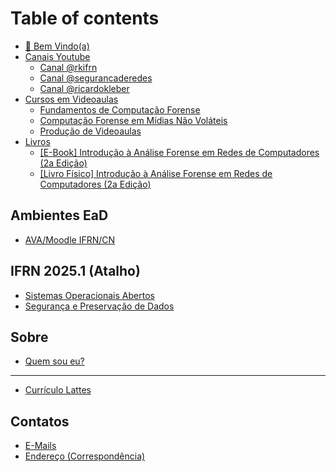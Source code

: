 # Table of contents

* [👋 Bem Vindo(a)](README.md)
* [Canais Youtube](canais-youtube/README.md)
  * [Canal @rkifrn](https://www.youtube.com/@rkifrn)
  * [Canal @segurancaderedes](https://www.youtube.com/@segurancaderedes)
  * [Canal @ricardokleber](https://www.youtube.com/@ricardokleber)
* [Cursos em Videoaulas](cursos-em-videoaulas/README.md)
  * [Fundamentos de Computação Forense](https://www.udemy.com/course/fundamentos-de-computacao-forense/)
  * [Computação Forense em Mídias Não Voláteis](https://www.udemy.com/course/computacao-forense-em-midias/)
  * [Produção de Videoaulas](https://www.udemy.com/course/producao-de-videoaulas/)
* [Livros](livros/README.md)
  * [\[E-Book\] Introdução à Análise Forense em Redes de Computadores (2a Edição)](https://www.amazon.com.br/Introdu%C3%A7%C3%A3o-An%C3%A1lise-Forense-Redes-Computadores-ebook/dp/B0CTXHPHN7)
  * [\[Livro Físico\] Introdução à Análise Forense em Redes de Computadores (2a Edição)](https://www.amazon.com.br/Introdu%C3%A7%C3%A3o-An%C3%A1lise-Forense-Redes-Computadores/dp/B0CTVLTQS4/)

## Ambientes EaD

* [AVA/Moodle IFRN/CN](https://ead.projetos.cn.ifrn.edu.br)

## IFRN 2025.1 (Atalho)

* [Sistemas Operacionais Abertos](https://ricardokleber.gitbook.io/tec1023)
* [Segurança e Preservação de Dados](https://ricardokleber.gitbook.io/tec0700)

## Sobre

* [Quem sou eu?](sobre/quem-sou-eu.md)

***

* [Currículo Lattes](http://lattes.cnpq.br/1198509733142922)

## Contatos

* [E-Mails](contatos/e-mails.md)
* [Endereço (Correspondência)](contatos/endereco-correspondencia.md)
